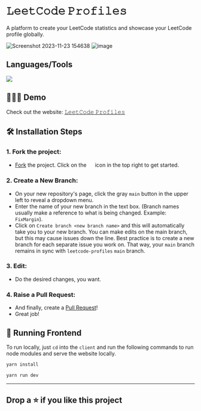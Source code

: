 # 𝙻𝚎𝚎𝚝𝙲𝚘𝚍𝚎  𝙿𝚛𝚘𝚏𝚒𝚕𝚎𝚜

A platform to create your LeetCode statistics and showcase your LeetCode profile globally.

![Screenshot 2023-11-23 154638](https://github.com/druvkotwani/Leetcode-Profiles/assets/96691139/9f6bfbb4-c389-4509-9e42-a0d394651180)
![image](https://github.com/user-attachments/assets/25d9173e-7ab8-429d-baf7-a1b01ef635fa)





## Languages/Tools

<a href="">
    <img src="https://skillicons.dev/icons?i=tailwindcss,js,react,mongodb,nodejs,vercel,typescript" />
  </a>

## 👩🏽‍💻 Demo
Check out the website: [𝙻𝚎𝚎𝚝𝙲𝚘𝚍𝚎 𝙿𝚛𝚘𝚏𝚒𝚕𝚎𝚜](https://leetcode-profiles-delta.vercel.app/)


## 🛠️ Installation Steps

### 1. Fork the project:
- [Fork](https://github.com/druvkotwani/Leetcode-Profiles) the project. Click on the <a href="https://github.com/druvkotwani/Leetcode-Profiles/fork"><img src="https://i.imgur.com/G4z1kEe.png" height="15" width="15"></a> icon in the top right to get started.

### 2. Create a New Branch:
- On your new repository's page, click the gray `main` button in the upper left to reveal a dropdown menu.
- Enter the name of your new branch in the text box. (Branch names usually make a reference to what is being changed. Example: `FixMargin`).
- Click on `Create branch <new branch name>` and this will automatically take you to your new branch. You can make edits on the main branch, but this may cause issues down the line. Best practice is to create a new branch for each separate issue you work on. That way, your `main` branch remains in sync with `leetcode-profiles` `main` branch.

### 3. Edit:
- Do the desired changes, you want.

### 4. Raise a Pull Request:
- And finally, create a [Pull Request](https://help.github.com/en/github/collaborating-with-issues-and-pull-requests/creating-a-pull-request)!
- Great job! 


## 🚀 Running Frontend
To run locally, just `cd` into the `client` and run the following commands to run node modules and serve the website locally.
```bash
yarn install 
```

```bash
yarn run dev
```


<hr/>

## Drop a ⭐ if you like this project
